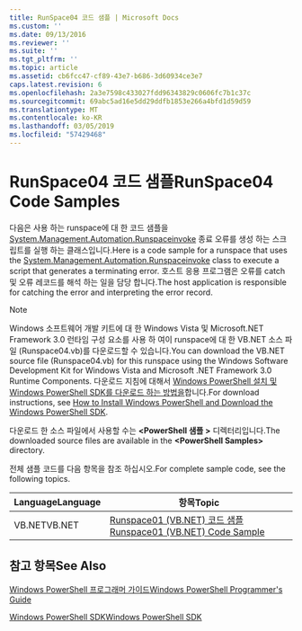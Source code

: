 ```yaml
---
title: RunSpace04 코드 샘플 | Microsoft Docs
ms.custom: ''
ms.date: 09/13/2016
ms.reviewer: ''
ms.suite: ''
ms.tgt_pltfrm: ''
ms.topic: article
ms.assetid: cb6fcc47-cf89-43e7-b686-3d60934ce3e7
caps.latest.revision: 6
ms.openlocfilehash: 2a3e7598c433027fdd96343829c0606fc7b1c37c
ms.sourcegitcommit: 69abc5ad16e5dd29ddfb1853e266a4bfd1d59d59
ms.translationtype: MT
ms.contentlocale: ko-KR
ms.lasthandoff: 03/05/2019
ms.locfileid: "57429468"
---
```

# <a name="runspace04-code-samples"></a><span data-ttu-id="c9c5e-102">RunSpace04 코드 샘플</span><span class="sxs-lookup"><span data-stu-id="c9c5e-102">RunSpace04 Code Samples</span></span>

<span data-ttu-id="c9c5e-103">다음은 사용 하는 runspace에 대 한 코드 샘플을 [System.Management.Automation.Runspaceinvoke](/dotnet/api/System.Management.Automation.RunspaceInvoke) 종료 오류를 생성 하는 스크립트를 실행 하는 클래스입니다.</span><span class="sxs-lookup"><span data-stu-id="c9c5e-103">Here is a code sample for a runspace that uses the [System.Management.Automation.Runspaceinvoke](/dotnet/api/System.Management.Automation.RunspaceInvoke) class to execute a script that generates a terminating error.</span></span> <span data-ttu-id="c9c5e-104">호스트 응용 프로그램은 오류를 catch 및 오류 레코드를 해석 하는 일을 담당 합니다.</span><span class="sxs-lookup"><span data-stu-id="c9c5e-104">The host application is responsible for catching the error and interpreting the error record.</span></span>

> [!NOTE]
> <span data-ttu-id="c9c5e-105">Windows 소프트웨어 개발 키트에 대 한 Windows Vista 및 Microsoft.NET Framework 3.0 런타임 구성 요소를 사용 하 여이 runspace에 대 한 VB.NET 소스 파일 (Runspace04.vb)를 다운로드할 수 있습니다.</span><span class="sxs-lookup"><span data-stu-id="c9c5e-105">You can download the VB.NET source file (Runspace04.vb) for this runspace using the Windows Software Development Kit for Windows Vista and Microsoft .NET Framework 3.0 Runtime Components.</span></span> <span data-ttu-id="c9c5e-106">다운로드 지침에 대해서 [Windows PowerShell 설치 및 Windows PowerShell SDK를 다운로드 하는 방법을](/powershell/developer/installing-the-windows-powershell-sdk)합니다.</span><span class="sxs-lookup"><span data-stu-id="c9c5e-106">For download instructions, see [How to Install Windows PowerShell and Download the Windows PowerShell SDK](/powershell/developer/installing-the-windows-powershell-sdk).</span></span>
>
> <span data-ttu-id="c9c5e-107">다운로드 한 소스 파일에서 사용할 수는  **\<PowerShell 샘플 >** 디렉터리입니다.</span><span class="sxs-lookup"><span data-stu-id="c9c5e-107">The downloaded source files are available in the **\<PowerShell Samples>** directory.</span></span>

<span data-ttu-id="c9c5e-108">전체 샘플 코드를 다음 항목을 참조 하십시오.</span><span class="sxs-lookup"><span data-stu-id="c9c5e-108">For complete sample code, see the following topics.</span></span>

|<span data-ttu-id="c9c5e-109">Language</span><span class="sxs-lookup"><span data-stu-id="c9c5e-109">Language</span></span>|<span data-ttu-id="c9c5e-110">항목</span><span class="sxs-lookup"><span data-stu-id="c9c5e-110">Topic</span></span>|
|--------------|-----------|
|<span data-ttu-id="c9c5e-111">VB.NET</span><span class="sxs-lookup"><span data-stu-id="c9c5e-111">VB.NET</span></span>|[<span data-ttu-id="c9c5e-112">Runspace01 (VB.NET) 코드 샘플</span><span class="sxs-lookup"><span data-stu-id="c9c5e-112">Runspace01 (VB.NET) Code Sample</span></span>](./runspace01-vb-net-code-sample.md)|

## <a name="see-also"></a><span data-ttu-id="c9c5e-113">참고 항목</span><span class="sxs-lookup"><span data-stu-id="c9c5e-113">See Also</span></span>

[<span data-ttu-id="c9c5e-114">Windows PowerShell 프로그래머 가이드</span><span class="sxs-lookup"><span data-stu-id="c9c5e-114">Windows PowerShell Programmer's Guide</span></span>](./windows-powershell-programmer-s-guide.md)

[<span data-ttu-id="c9c5e-115">Windows PowerShell SDK</span><span class="sxs-lookup"><span data-stu-id="c9c5e-115">Windows PowerShell SDK</span></span>](../windows-powershell-reference.md)